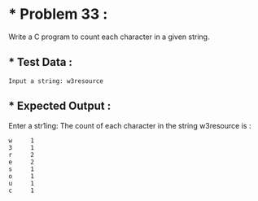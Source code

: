 # * Problem 33 :

Write a C program to count each character in a given string.

## * Test Data :

    Input a string: w3resource

## * Expected Output :

Enter a str1ing: The count of each character in the string w3resource is : 

    w	  1
    3	  1
    r	  2
    e	  2
    s	  1
    o	  1
    u	  1
    c	  1